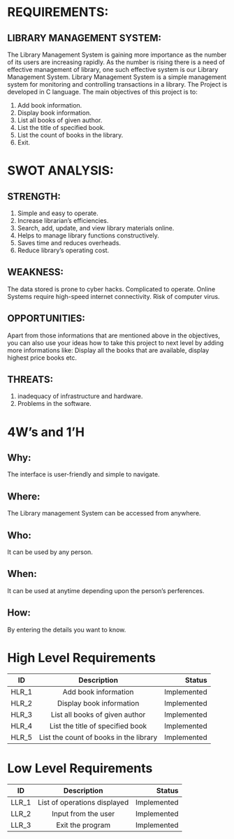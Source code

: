  # REQUIREMENTS:
 ## LIBRARY MANAGEMENT SYSTEM:
The Library Management System is gaining more importance as the number of its users are increasing rapidly. As the number is rising there is a need of effective management of library, one such effective system is our Library Management System.
Library Management System is a simple management system for monitoring and controlling transactions in a library. The Project is developed in C language.
The main objectives of this project is to:

1. Add book information.
2. Display book information.
3. List all books of given author.
4. List the title of specified book.
5. List the count of books in the library.
6. Exit.

# SWOT ANALYSIS:
## STRENGTH:
1. Simple and easy to operate.
2. Increase librarian’s efficiencies.
3. Search, add, update, and view library materials online.
4. Helps to manage library functions constructively.
5. Saves time and reduces overheads.
6. Reduce library’s operating cost.
## WEAKNESS:
The data stored is prone to cyber hacks.
Complicated to operate.
Online Systems require high-speed internet connectivity.
Risk of computer virus.


## OPPORTUNITIES:
Apart from those informations that are mentioned above in the objectives, you can also use your ideas how to take this project to next level by adding more informations like:
Display all the books that are available, display highest price books etc.

## THREATS:
1. inadequacy of infrastructure and hardware.
2. Problems in the software.

# 4W’s and 1’H
## Why:
The interface is user-friendly and simple to navigate.

## Where:
The Library management System can be accessed from anywhere.

## Who:
It can be used by any person.

## When:
It can be used at anytime depending upon the person’s perferences.

## How:
By entering the details you want to know.

# High Level Requirements

|ID	|Description	| Status|
|---|:-----------:|-------:|
|HLR_1|	Add book information	| Implemented|
|HLR_2|	Display book information | Implemented|
|HLR_3|	List all books of given author |	Implemented|
|HLR_4|	List the title of specified book |	Implemented|
|HLR_5| List the count of books in the library |	Implemented|

# Low Level Requirements
 
|ID|	Description | Status|
|---|:-----------:|-------:|
|LLR_1|	List of operations displayed |	Implemented
|LLR_2|	Input from the user	| Implemented |
|LLR_3| Exit the program	| Implemented|

